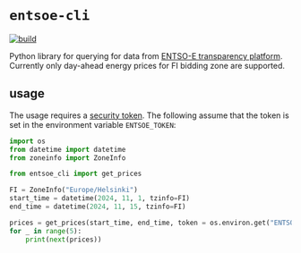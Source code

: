 # `entsoe-cli`

[![build](https://github.com/paasim/entsoe_cli/workflows/build/badge.svg)](https://github.com/paasim/entsoe_cli/actions)

Python library for querying for data from [ENTSO-E transparency platform](https://transparencyplatform.zendesk.com/hc/en-us/articles/15692855254548-Sitemap-for-Restful-API-Integration). Currently only day-ahead energy prices for FI bidding zone are supported.

## usage

The usage requires a [security token](https://transparencyplatform.zendesk.com/hc/en-us/articles/12845911031188-How-to-get-security-token). The following assume that the token is set in the environment variable `ENTSOE_TOKEN`:

```python
import os
from datetime import datetime
from zoneinfo import ZoneInfo

from entsoe_cli import get_prices

FI = ZoneInfo("Europe/Helsinki")
start_time = datetime(2024, 11, 1, tzinfo=FI)
end_time = datetime(2024, 11, 15, tzinfo=FI)

prices = get_prices(start_time, end_time, token = os.environ.get("ENTSOE_TOKEN"))
for _ in range(5):
    print(next(prices))
```
